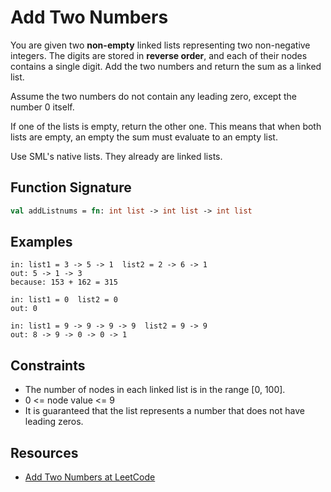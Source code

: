 # Add Two Numbers

You are given two **non-empty** linked lists representing two non-negative
integers. The digits are stored in **reverse order**, and each of their nodes
contains a single digit. Add the two numbers and return the sum as a linked
list.

Assume the two numbers do not contain any leading zero, except the
number 0 itself.

If one of the lists is empty, return the other one. This means that when both
lists are empty, an empty the sum must evaluate to an empty list.

Use SML's native lists. They already are linked lists.

## Function Signature

```sml
val addListnums = fn: int list -> int list -> int list
```

## Examples

```text
in: list1 = 3 -> 5 -> 1  list2 = 2 -> 6 -> 1
out: 5 -> 1 -> 3
because: 153 + 162 = 315

in: list1 = 0  list2 = 0
out: 0

in: list1 = 9 -> 9 -> 9 -> 9  list2 = 9 -> 9
out: 8 -> 9 -> 0 -> 0 -> 1
```

## Constraints

- The number of nodes in each linked list is in the range [0, 100].
- 0 <= node value <= 9
- It is guaranteed that the list represents a number that does not have leading
zeros.

## Resources

- [Add Two Numbers at LeetCode][0]

[0]: https://leetcode.com/problems/add-two-numbers
